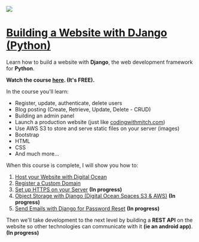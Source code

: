 <a href="https://codingwithmitch.com/courses/building-a-website-django-python/"><img class='header-img' src='https://codingwithmitch.s3.amazonaws.com/static/building-a-website-django-python/images/Python_web_development.png' /></a>
<a href="https://codingwithmitch.com/courses/building-a-website-django-python/"><h1>Building a Website with DJango (Python)</h1></a>

<p>Learn how to build a website with <strong>Django</strong>, the web development framework for <strong>Python</strong>.</p>
<p><strong>Watch the course <a href="https://codingwithmitch.com/courses/building-a-website-django-python/">here</a>. (It's FREE).</strong></p>
<p>In the course you'll learn:</p>
<ul>
<li>Register, update, authenticate, delete users</li>
<li>Blog posting (Create, Retrieve, Update, Delete - CRUD)</li>
<li>Building an admin panel</li>
<li>Launch a production website (just like <a href="codingwithmitch.com" target="_blank">codingwithmitch.com</a>)</li>
<li>Use AWS S3 to store and serve static files on your server (images)</li>
<li>Bootstrap</li>
<li>HTML</li>
<li>CSS</li>
<li>And much more...</li>
</ul>


<p>When this course is complete, I will show you how to:</p>
<ol>
<li><a href="https://codingwithmitch.com/courses/hosting-a-django-website-with-digital-ocean/hosting-django-website-digital-ocean/" target="_blank">Host your Website with Digital Ocean</a></li>
<li><a href="https://codingwithmitch.com/courses/hosting-a-django-website-with-digital-ocean/registering-domain-name-namecheap/" target="_blank">Register a Custom Domain</a></li>
<li><a href="#" target="_blank">Set up HTTPS on your Server</a> <strong class="text-warning">(In progress)</strong></li>
<li><a href="#" target="_blank">Object Storage with Django (Digital Ocean Spaces S3 &amp; AWS)</a> <strong class="text-warning">(In progress)</strong></li>
<li><a href="#" target="_blank">Send Emails with Django for Password Reset</a> <strong class="text-warning">(In progress)</strong></li>
</ol>

<p>Then we'll take development to the next level by building a <strong>REST API</strong> on the website so other technologies can communicate with it <strong>(ie an android app)</strong>. <strong class="text-warning">(In progress)</strong></p></span>
